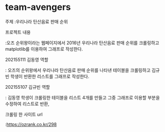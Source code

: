 # team-avengers
주제 :우리나라 탄산음료 판매 순위

프로젝트 내용

:오즈 순위왕이라는 웹페이지에서 2016년 우리나라 탄산음료 판매 순위를 크롤링하고 matplotlib를 이용하여 그래프로 작성한다.

202155111 김동영 역할

:  오즈의 순위왕에서 우리나라 탄산음료 판매 순위를 나타낸 테이블을 크롤링하고 김규빈 학생이 반환한 리스트를 그래프로 작성한다.



202155107 김규빈 역할

: 김동영 학생이 크롤링한 테이블을 리스트 4개를 만들고 그중 그래프로 이용할 부분을 수정하여 리스트로 반환, 



크롤링 한 사이트 url

:https://ozrank.co.kr/298
